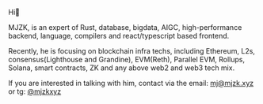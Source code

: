 Hi👋 

MJZK, is an expert of Rust, database, bigdata, AIGC, high-performance backend, language, compilers and react/typescript based frontend.

Recently, he is focusing on blockchain infra techs, including Ethereum, L2s, consensus(Lighthouse and Grandine), EVM(Reth), Parallel EVM, Rollups, Solana, smart contracts, ZK and any above web2 and web3 tech mix.

If you are interested in talking with him, contact via the email:
mj@mjzk.xyz or tg: [@mjzkxyz](https://t.me/mjzkxyz)
